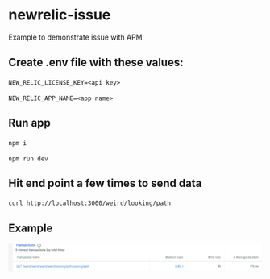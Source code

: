 # newrelic-issue

Example to demonstrate issue with APM

## Create .env file with these values:

`NEW_RELIC_LICENSE_KEY=<api key>`

`NEW_RELIC_APP_NAME=<app name>`

## Run app

`npm i`

`npm run dev`

## Hit end point a few times to send data

`curl http://localhost:3000/weird/looking/path`

## Example

![What it looks in in APM](./newrelic-apm-issue3.png)
